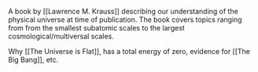 A book by [[Lawrence M. Krauss]] describing our understanding of the physical universe at time of publication. The book covers topics ranging from from the smallest subatomic scales to the largest cosmological/multiversal scales.

Why [[The Universe is Flat]], has a total energy of zero, evidence for [[The Big Bang]], etc.
